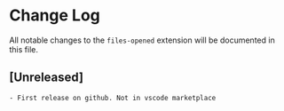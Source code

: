 # Change Log

All notable changes to the `files-opened` extension will be documented in this file.

## [Unreleased]

    - First release on github. Not in vscode marketplace